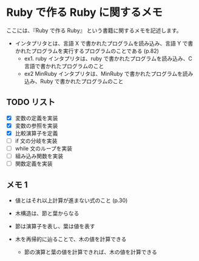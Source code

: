 # Ruby で作る Ruby に関するメモ

ここには、『Ruby で作る Ruby』 という書籍に関するメモを記述します。

- インタプリタとは、言語 X で書かれたプログラムを読み込み、言語 Y で書かれたプログラムを実行するプログラムのことである (p.82)
  - ex1. ruby インタプリタは、ruby で書かれたプログラムを読み込み、C 言語で書かれたプログラムのこと
  - ex2 MinRuby インタプリタは、MinRuby で書かれたプログラムを読み込み、Ruby で書かれたプログラムのこと

## TODO リスト

- [x] 変数の定義を実装
- [x] 変数の参照を実装
- [x] 比較演算子を定義
- [ ] if 文の分岐を実装
- [ ] while 文のループを実装
- [ ] 組み込み関数を実装
- [ ] 関数定義を実装

## メモ 1

- 値とはそれ以上計算が進まない式のこと (p.30)
- 木構造は、節と葉からなる
- 節は演算子を表し、葉は値を表す
- 木を再帰的に辿ることで、木の値を計算できる

  - 節の演算と葉の値を計算できれば、木の値を計算できる
